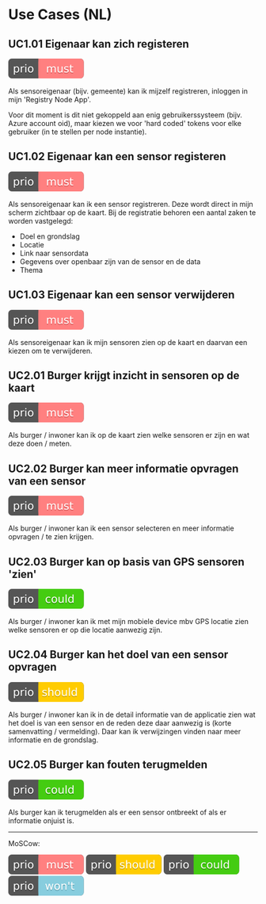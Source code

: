 # Use Cases (NL)

## UC1.01 Eigenaar kan zich registeren

![must have](../images/must-badge.svg)

Als sensoreigenaar (bijv. gemeente) kan ik mijzelf registreren, inloggen in mijn 'Registry Node App'.

Voor dit moment is dit niet gekoppeld aan enig gebruikerssysteem (bijv. Azure account oid),
maar kiezen we voor 'hard coded' tokens voor elke gebruiker
(in te stellen per node instantie).

## UC1.02 Eigenaar kan een sensor registeren

![must have](../images/must-badge.svg)

Als sensoreigenaar kan ik een sensor registreren.
Deze wordt direct in mijn scherm zichtbaar op de kaart.
Bij de registratie behoren een aantal zaken te worden vastgelegd:
- Doel en grondslag
- Locatie
- Link naar sensordata
- Gegevens over openbaar zijn van de sensor en de data
- Thema

## UC1.03 Eigenaar kan een sensor verwijderen

![must have](../images/must-badge.svg)

Als sensoreigenaar kan ik mijn sensoren zien op de kaart en daarvan een kiezen om te verwijderen.

## UC2.01 Burger krijgt inzicht in sensoren op de kaart

![must have](../images/must-badge.svg)

Als burger / inwoner kan ik op de kaart zien welke sensoren er zijn en wat deze doen / meten.

## UC2.02 Burger kan meer informatie opvragen van een sensor

![must have](../images/must-badge.svg)

Als burger / inwoner kan ik een sensor selecteren en meer informatie opvragen / te zien krijgen.

## UC2.03 Burger kan op basis van GPS sensoren 'zien'

![could have](../images/could-badge.svg)

Als burger / inwoner kan ik met mijn mobiele device mbv GPS locatie zien welke sensoren er op die locatie aanwezig zijn.

## UC2.04 Burger kan het doel van een sensor opvragen

![should have](../images/should-badge.svg)

Als burger / inwoner kan ik in de detail informatie van de applicatie zien wat het doel is van een sensor en de reden deze daar aanwezig is (korte samenvatting / vermelding). Daar kan ik verwijzingen vinden naar meer informatie en de grondslag.

## UC2.05 Burger kan fouten terugmelden

![could have](../images/could-badge.svg)

Als burger kan ik terugmelden als er een sensor ontbreekt of als er informatie onjuist is.

----

MoSCow:

![must have](../images/must-badge.svg)
![should have](../images/should-badge.svg)
![could have](../images/could-badge.svg)
![won't have](../images/wont-badge.svg)

